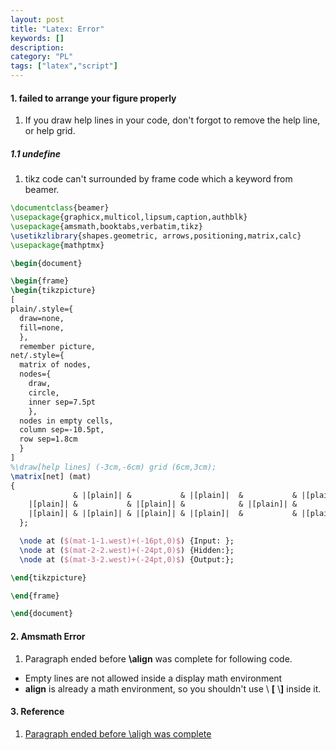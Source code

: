 ```yaml
---
layout: post
title: "Latex: Error"
keywords: []
description: 
category: "PL"
tags: ["latex","script"]
---
```


#### 1. failed to arrange your figure properly
1. If you draw help lines in your code, don't forgot to remove the help line, or
   help grid.

##### 1.1  undefine

1. tikz code can't surrounded by frame code which a keyword from beamer.

```latex
\documentclass{beamer}
\usepackage{graphicx,multicol,lipsum,caption,authblk}
\usepackage{amsmath,booktabs,verbatim,tikz}
\usetikzlibrary{shapes.geometric, arrows,positioning,matrix,calc}
\usepackage{mathptmx}

\begin{document}

\begin{frame}
\begin{tikzpicture}
[
plain/.style={
  draw=none,
  fill=none,
  },
  remember picture,
net/.style={
  matrix of nodes,
  nodes={
    draw,
    circle,
    inner sep=7.5pt
    },
  nodes in empty cells,
  column sep=-10.5pt,
  row sep=1.8cm
  }
]
%\draw[help lines] (-3cm,-6cm) grid (6cm,3cm);
\matrix[net] (mat)
{
              & |[plain]| &           & |[plain]|  &           & |[plain]| &           &  |[plain]|      &               \\
    |[plain]| &           & |[plain]| &            & |[plain]| &           & |[plain]| &                 & |[plain]|     \\ 
    |[plain]| & |[plain]| & |[plain]| & |[plain]|  &           & |[plain]| & |[plain]| &  |[plain]|      & |[plain]|     \\ 
  };

  \node at ($(mat-1-1.west)+(-16pt,0)$) {Input: };
  \node at ($(mat-2-2.west)+(-24pt,0)$) {Hidden:};
  \node at ($(mat-3-2.west)+(-24pt,0)$) {Output:};

\end{tikzpicture}

\end{frame}

\end{document}
```

#### 2. Amsmath Error
1. Paragraph ended before **\align** was complete for following code.
- Empty lines are not allowed inside a display math environment
- **align** is already a math environment, so you shouldn't use \\ **[** \\**]**
  inside it.


#### 3. Reference
1. [Paragraph ended before \aligh was complete](https://tex.stackexchange.com/questions/203020/paragraph-ended-before-align-was-complete)
